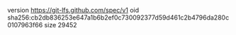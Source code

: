 version https://git-lfs.github.com/spec/v1
oid sha256:cb2db836253e647a1b6b2ef0c730092377d59d461c2b4796da280c0107963f66
size 29452
